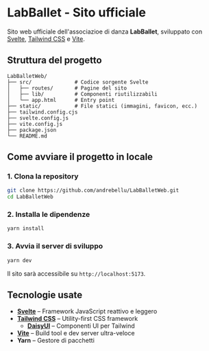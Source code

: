 # LabBallet - Sito ufficiale

Sito web ufficiale dell'associazioe di danza **LabBallet**, sviluppato con [Svelte](https://svelte.dev/), [Tailwind CSS](https://tailwindcss.com/) e [Vite](https://vitejs.dev/).

## Struttura del progetto

```
LabBalletWeb/
├── src/              # Codice sorgente Svelte
│   ├── routes/       # Pagine del sito
│   ├── lib/          # Componenti riutilizzabili
│   └── app.html      # Entry point
├── static/           # File statici (immagini, favicon, ecc.)
├── tailwind.config.cjs
├── svelte.config.js
├── vite.config.js
├── package.json
└── README.md
```

## Come avviare il progetto in locale

### 1. Clona la repository

```bash
git clone https://github.com/andrebellu/LabBalletWeb.git
cd LabBalletWeb
```

### 2. Installa le dipendenze

```bash
yarn install
```

### 3. Avvia il server di sviluppo

```bash
yarn dev
```

Il sito sarà accessibile su `http://localhost:5173`.

## Tecnologie usate

- **[Svelte](https://svelte.dev/)** – Framework JavaScript reattivo e leggero
- **[Tailwind CSS](https://tailwindcss.com/)** – Utility-first CSS framework
  - **[DaisyUI](https://daisyui.com/)** – Componenti UI per Tailwind
- **[Vite](https://vitejs.dev/)** – Build tool e dev server ultra-veloce
- **Yarn** – Gestore di pacchetti
